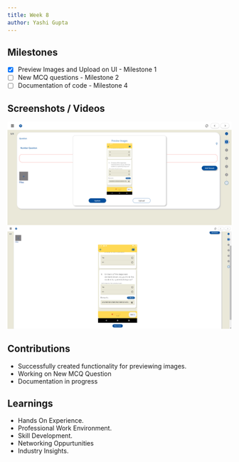 ```yaml
---
title: Week 8
author: Yashi Gupta
---
```


## Milestones
- [x] Preview Images and Upload on UI - Milestone 1
- [ ] New MCQ questions - Milestone 2
- [ ] Documentation of code - Milestone 4

## Screenshots / Videos 
![Preview Images](<../../../../../images/Screenshot 2023-08-23 105448.png>)
![Preview Images](<../../../../../images/Screenshot 2023-08-23 105511.png>)

## Contributions
- Successfully created functionality for previewing images.
- Working on New MCQ Question
- Documentation in progress

## Learnings
- Hands On Experience.
- Professional Work Environment.
- Skill Development.
- Networking Oppurtunities
- Industry Insights.
